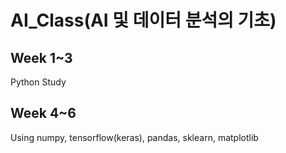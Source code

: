 # AI_Class(AI 및 데이터 분석의 기초)

## Week 1~3
Python Study

## Week 4~6
Using numpy, tensorflow(keras), pandas, sklearn, matplotlib
